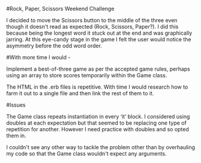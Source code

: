 #Rock, Paper, Scissors Weekend Challenge


I decided to move the Scissors button to the middle of the three even though it doesn't read as expected (Rock, Scissors, Paper?). I did this because being the longest word it stuck out at the end and was graphically jarring. At this eye-candy stage in the game I felt the user would notice the asymmetry before the odd word order.


#With more time I would -

Implement a best-of-three game as per the accepted game rules, perhaps using an array to store scores temporarily within the Game class.

The HTML in the .erb files is repetitive. With time I would research how to farm it out to a single file and then link the rest of them to it.

#Issues

The Game class repeats instantiation in every ‘it’ block. I considered using doubles at each expectation but that seemed to be replacing one type of repetition for another. However I need practice with doubles and so opted them in.

I couldn't see any other way to tackle the problem other than by overhauling my code so that the Game class wouldn't expect any arguments.
